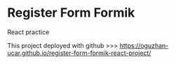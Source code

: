 # Register Form Formik

React practice

This project deployed with github >>> https://oguzhan-ucar.github.io/register-form-formik-react-project/
